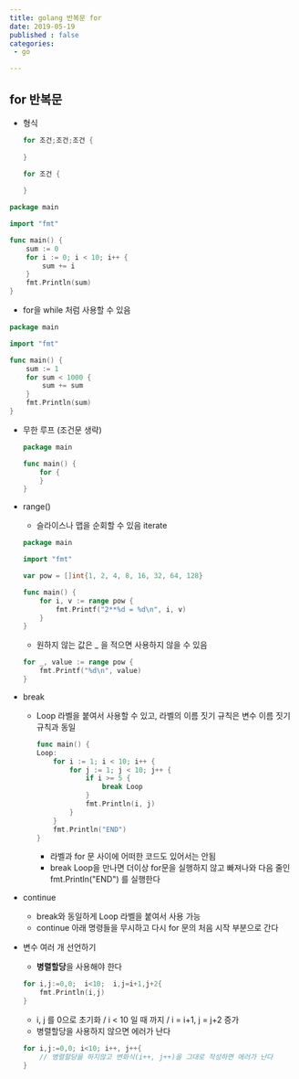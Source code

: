 ```yaml
---
title: golang 반복문 for
date: 2019-05-19
published : false
categories:
 - go

---
```






## for 반복문

- 형식

  ```go
  for 조건;조건;조건 {
      
  }
  ```

  ```go
  for 조건 {
      
  }
  ```

  



```go
package main

import "fmt"

func main() {
    sum := 0
    for i := 0; i < 10; i++ {
        sum += i
    }
    fmt.Println(sum)
}

```



- for을 while 처럼 사용할 수 있음

```go
package main

import "fmt"

func main() {
    sum := 1
    for sum < 1000 {
        sum += sum
    }
    fmt.Println(sum)
}
```



- 무한 루프 (조건문 생략)

  ```go
  package main
  
  func main() {
      for {
      }
  }
  ```

  

- range()

  - 슬라이스나 맵을 순회할 수 있음 iterate

  ``` go
  package main
  
  import "fmt"
  
  var pow = []int{1, 2, 4, 8, 16, 32, 64, 128}
  
  func main() {
      for i, v := range pow {
          fmt.Printf("2**%d = %d\n", i, v)
      }
  }
  
  ```

  - 원하지 않는 값은 _ 을 적으면 사용하지 않을 수 있음

  ``` go
  for _, value := range pow {
      fmt.Printf("%d\n", value)
  }
  ```




- break

  - Loop 라벨을 붙여서 사용할 수 있고, 라벨의 이름 짓기 규칙은 변수 이름 짓기 규칙과 동일

    ```go
    func main() {
    Loop:
    	for i := 1; i < 10; i++ {
    		for j := 1; j < 10; j++ {
    			if i >= 5 {
    				break Loop
    			}
    			fmt.Println(i, j)
    		}
    	}
    	fmt.Println("END")
    }
    ```

    - 라벨과 for 문 사이에 어떠한 코드도 있어서는 안됨
    - break Loop을 만나면 더이상 for문을 실행하지 않고 빠져나와 다음 줄인 fmt.Println("END") 를 실행한다

- continue

  - break와 동일하게 Loop 라벨을 붙여서 사용 가능
  - continue 아래 명령들을 무시하고 다시 for 문의 처음 시작 부분으로 간다



- 변수 여러 개 선언하기

  - **병렬할당**을 사용해야 한다

  ```go
  for i,j:=0,0;  i<10;  i,j=i+1,j+2{
      fmt.Println(i,j)
  }
  ```

  - i, j 를 0으로 초기화 / i < 10 일 때 까지 / i = i+1, j = j+2 증가
  - 병렬할당을 사용하지 않으면 에러가 난다

  ```go
  for i,j:=0,0; i<10; i++, j++{
      // 병렬할당을 하지않고 변화식(i++, j++)을 그대로 작성하면 에러가 난다
  }
  ```

  